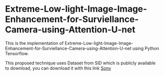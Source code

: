 # Extreme-Low-light-Image-Image-Enhancement-for-Surviellance-Camera-using-Attention-U-net

This is the implementation of Extreme-Low-light-Image-Image-Enhancement-for-Surviellance-Camera-using-Attention-U-net using Python Tensorflow.

This proposed technique uses Dataset from SID which is publicly available to download, you can download it with this link <a href="https://storage.googleapis.com/isl-datasets/SID/Sony.zip" rel="nofollow">Sony</a>
